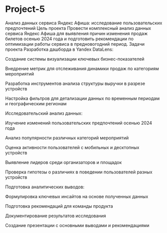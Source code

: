 # Project-5
Анализ данных сервиса Яндекс Афиша: исследование пользовательских предпочтений
Цель проекта
Провести комплексный анализ данных сервиса Яндекс Афиша для выявления причин изменения продаж билетов осенью 2024 года и подготовить рекомендации по оптимизации работы сервиса в предновогодний период.
Задачи проекта
Разработка дашборда в Yandex DataLens:

Создание системы визуализации ключевых бизнес-показателей

Внедрение метрик для отслеживания динамики продаж по категориям мероприятий

Разработка инструментов анализа структуры выручки в разрезе устройств

Настройка фильтров для детализации данных по временным периодам и географическим регионам

Исследовательский анализ данных:

Изучение изменений пользовательских предпочтений осенью 2024 года

Анализ популярности различных категорий мероприятий

Оценка активности пользователей с мобильных и десктопных устройств

Выявление лидеров среди организаторов и площадок

Проверка гипотезы о различиях в поведении пользователей разных устройств

Подготовка аналитических выводов:

Формулировка ключевых инсайтов на основе полученных данных

Подготовка рекомендаций для команды продукта

Документирование результатов исследования

Создание презентации с основными выводами и рекомендациями
